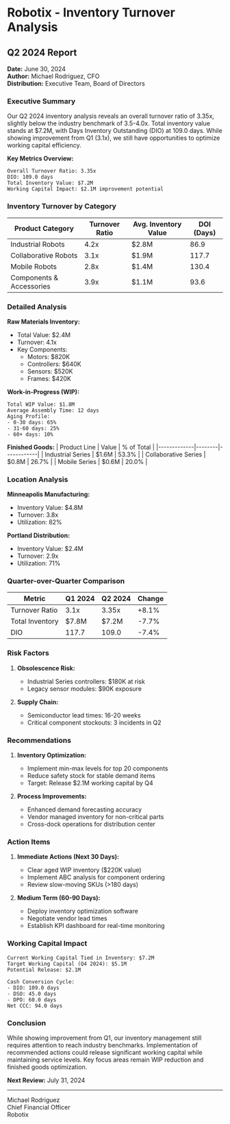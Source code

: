 # Robotix - Inventory Turnover Analysis
## Q2 2024 Report

**Date:** June 30, 2024  
**Author:** Michael Rodriguez, CFO  
**Distribution:** Executive Team, Board of Directors

### Executive Summary

Our Q2 2024 inventory analysis reveals an overall turnover ratio of 3.35x, slightly below the industry benchmark of 3.5-4.0x. Total inventory value stands at $7.2M, with Days Inventory Outstanding (DIO) at 109.0 days. While showing improvement from Q1 (3.1x), we still have opportunities to optimize working capital efficiency.

**Key Metrics Overview:**
```
Overall Turnover Ratio: 3.35x
DIO: 109.0 days
Total Inventory Value: $7.2M
Working Capital Impact: $2.1M improvement potential
```

### Inventory Turnover by Category

| Product Category | Turnover Ratio | Avg. Inventory Value | DOI (Days) |
|-----------------|----------------|---------------------|------------|
| Industrial Robots | 4.2x | $2.8M | 86.9 |
| Collaborative Robots | 3.1x | $1.9M | 117.7 |
| Mobile Robots | 2.8x | $1.4M | 130.4 |
| Components & Accessories | 3.9x | $1.1M | 93.6 |

### Detailed Analysis

**Raw Materials Inventory:**
- Total Value: $2.4M
- Turnover: 4.1x
- Key Components:
  - Motors: $820K
  - Controllers: $640K
  - Sensors: $520K
  - Frames: $420K

**Work-in-Progress (WIP):**
```
Total WIP Value: $1.8M
Average Assembly Time: 12 days
Aging Profile:
- 0-30 days: 65%
- 31-60 days: 25%
- 60+ days: 10%
```

**Finished Goods:**
| Product Line | Value | % of Total |
|-------------|--------|------------|
| Industrial Series | $1.6M | 53.3% |
| Collaborative Series | $0.8M | 26.7% |
| Mobile Series | $0.6M | 20.0% |

### Location Analysis

**Minneapolis Manufacturing:**
- Inventory Value: $4.8M
- Turnover: 3.8x
- Utilization: 82%

**Portland Distribution:**
- Inventory Value: $2.4M
- Turnover: 2.9x
- Utilization: 71%

### Quarter-over-Quarter Comparison

| Metric | Q1 2024 | Q2 2024 | Change |
|--------|---------|---------|---------|
| Turnover Ratio | 3.1x | 3.35x | +8.1% |
| Total Inventory | $7.8M | $7.2M | -7.7% |
| DIO | 117.7 | 109.0 | -7.4% |

### Risk Factors

1. **Obsolescence Risk:**
   - Industrial Series controllers: $180K at risk
   - Legacy sensor modules: $90K exposure

2. **Supply Chain:**
   - Semiconductor lead times: 16-20 weeks
   - Critical component stockouts: 3 incidents in Q2

### Recommendations

1. **Inventory Optimization:**
   - Implement min-max levels for top 20 components
   - Reduce safety stock for stable demand items
   - Target: Release $2.1M working capital by Q4

2. **Process Improvements:**
   - Enhanced demand forecasting accuracy
   - Vendor managed inventory for non-critical parts
   - Cross-dock operations for distribution center

### Action Items

1. **Immediate Actions (Next 30 Days):**
   - Clear aged WIP inventory ($220K value)
   - Implement ABC analysis for component ordering
   - Review slow-moving SKUs (>180 days)

2. **Medium Term (60-90 Days):**
   - Deploy inventory optimization software
   - Negotiate vendor lead times
   - Establish KPI dashboard for real-time monitoring

### Working Capital Impact

```
Current Working Capital Tied in Inventory: $7.2M
Target Working Capital (Q4 2024): $5.1M
Potential Release: $2.1M

Cash Conversion Cycle:
- DIO: 109.0 days
- DSO: 45.0 days
- DPO: 60.0 days
Net CCC: 94.0 days
```

### Conclusion

While showing improvement from Q1, our inventory management still requires attention to reach industry benchmarks. Implementation of recommended actions could release significant working capital while maintaining service levels. Key focus areas remain WIP reduction and finished goods optimization.

**Next Review:** July 31, 2024

---
Michael Rodriguez  
Chief Financial Officer  
Robotix